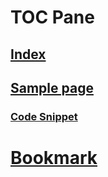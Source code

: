 # TOC Pane
## [Index](index.md)
## [Sample page](samplepage.md)
### [Code Snippet](codesnippet.md)
# [Bookmark](bookmark.md)
